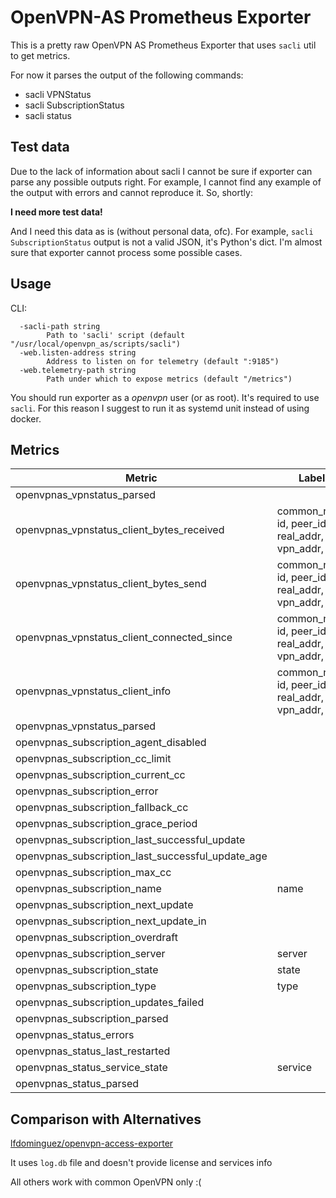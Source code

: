 # OpenVPN-AS Prometheus Exporter

This is a pretty raw OpenVPN AS Prometheus Exporter that uses `sacli` util to get metrics.

For now it parses the output of the following commands:

* sacli VPNStatus
* sacli SubscriptionStatus
* sacli status

## Test data

Due to the lack of information about sacli I cannot be sure if exporter can parse any possible outputs right. For example, I cannot find any example of the output with errors and cannot reproduce it. So, shortly:

**I need more test data!**

And I need this data as is (without personal data, ofc). For example, `sacli SubscriptionStatus` output is not a valid JSON, it's Python's dict. I'm almost sure that exporter cannot process some possible cases.

## Usage
CLI:
```
  -sacli-path string
        Path to 'sacli' script (default "/usr/local/openvpn_as/scripts/sacli")
  -web.listen-address string
        Address to listen on for telemetry (default ":9185")
  -web.telemetry-path string
        Path under which to expose metrics (default "/metrics")
```
You should run exporter as a *openvpn* user (or as root). It's required to use `sacli`. For this reason I suggest to run it as systemd unit instead of using docker.

## Metrics
Metric | Labels | Value
--- | --- | ---
openvpnas_vpnstatus_parsed | | 0 or 1
openvpnas_vpnstatus_client_bytes_received | common_name, id, peer_id, real_addr, vpn_addr, vpn| int
openvpnas_vpnstatus_client_bytes_send | common_name, id, peer_id, real_addr, vpn_addr, vpn| int
openvpnas_vpnstatus_client_connected_since | common_name, id, peer_id, real_addr, vpn_addr, vpn| timestamp
openvpnas_vpnstatus_client_info | common_name, id, peer_id, real_addr, vpn_addr, vpn | always 1 (or absent)
openvpnas_vpnstatus_parsed | | 0 or 1
openvpnas_subscription_agent_disabled | | 0 or 1
openvpnas_subscription_cc_limit | | int
openvpnas_subscription_current_cc | | int
openvpnas_subscription_error | | 0 or 1
openvpnas_subscription_fallback_cc | | int
openvpnas_subscription_grace_period | | int
openvpnas_subscription_last_successful_update | | timestamp
openvpnas_subscription_last_successful_update_age | | int
openvpnas_subscription_max_cc | | int
openvpnas_subscription_name | name | 1
openvpnas_subscription_next_update | | timestamp
openvpnas_subscription_next_update_in | | int
openvpnas_subscription_overdraft | | 0 or 1
openvpnas_subscription_server | server | always 1
openvpnas_subscription_state | state | always 1
openvpnas_subscription_type | type | always 1
openvpnas_subscription_updates_failed | | int
openvpnas_subscription_parsed | | 0 or 1
openvpnas_status_errors | | int
openvpnas_status_last_restarted | | timestamp
openvpnas_status_service_state | service | 0 or 1
openvpnas_status_parsed | | 0 or 1

## Comparison with Alternatives
[lfdominguez/openvpn-access-exporter](https://github.com/lfdominguez/openvpn-access-exporter)

It uses `log.db` file and doesn't provide license and services info

All others work with common OpenVPN only :(